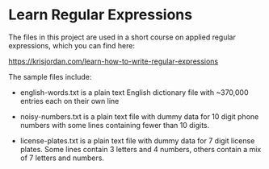 # Learn Regular Expressions

The files in this project are used in a short course on applied regular expressions, which you can find here:

https://krisjordan.com/learn-how-to-write-regular-expressions

The sample files include:

- english-words.txt is a plain text English dictionary file with ~370,000 entries each on their own line

- noisy-numbers.txt is a plain text file with dummy data for 10 digit phone numbers with some lines containing fewer than 10 digits.

- license-plates.txt is a plain text file with dummy data for 7 digit license plates. Some lines contain 3 letters 
and 4 numbers, others contain a mix of 7 letters and numbers.
